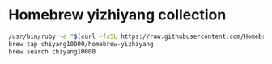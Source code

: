 # Homebrew yizhiyang collection

```bash
/usr/bin/ruby -e "$(curl -fsSL https://raw.githubusercontent.com/Homebrew/install/master/install)"
brew tap chiyang10000/homebrew-yizhiyang
brew search chiyang10000
```

